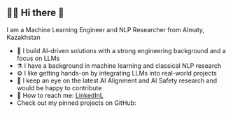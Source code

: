 ## 👨‍💻 Hi there 👋

I am a Machine Learning Engineer and NLP Researcher from Almaty, Kazakhstan
- 🤖 I build AI-driven solutions with a strong engineering background and a focus on LLMs
- ⚗️ I have a background in machine learning and classical NLP research
- ⚙️ I like getting hands-on by integrating LLMs into real-world projects
- 🔬 I keep an eye on the latest AI Alignment and AI Safety research and would be happy to contribute
- 📧 How to reach me: [LinkedInL](https://www.linkedin.com/in/kirill-yakunin-910579a9/)
- Check out my pinned projects on GitHub:
